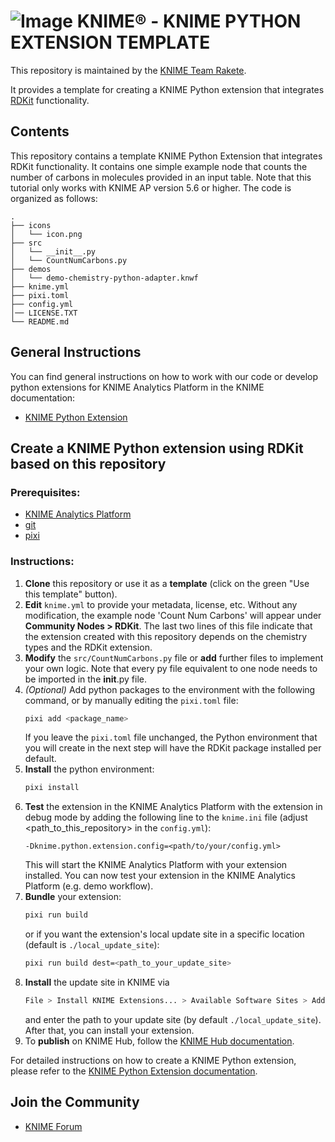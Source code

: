# ![Image](https://www.knime.com/sites/default/files/knime_logo_github_40x40_4layers.png) KNIME® -  KNIME PYTHON EXTENSION TEMPLATE

This repository is maintained by the [KNIME Team Rakete](mailto:team-rakete@knime.com).

It provides a template for creating a KNIME Python extension that integrates [RDKit](https://rdkit.org/docs/index.html) functionality. 

## Contents

This repository contains a template KNIME Python Extension that integrates RDKit functionality.
It contains one simple example node that counts the number of carbons in molecules provided in an input table.
Note that this tutorial only works with KNIME AP version 5.6 or higher. 
The code is organized as follows:

```
.
├── icons
│   └── icon.png
├── src
│   └── __init__.py
│   └── CountNumCarbons.py
├── demos
│   └── demo-chemistry-python-adapter.knwf
├── knime.yml
├── pixi.toml
├── config.yml
│── LICENSE.TXT
└── README.md
```

## General Instructions

You can find general instructions on how to work with our code or develop python extensions for KNIME Analytics Platform in the KNIME documentation:
* [KNIME Python Extension](https://docs.knime.com/latest/pure_python_node_extensions_guide/index.html)

## Create a KNIME Python extension using RDKit based on this repository
### Prerequisites:
* [KNIME Analytics Platform](https://www.knime.com/downloads/overview)
* [git](https://git-scm.com/downloads)
* [pixi](https://pixi.sh/latest/)

### Instructions:
1. **Clone** this repository or use it as a **template** (click on the green "Use this template" button).
2. **Edit** `knime.yml` to provide your metadata, license, etc. Without any modification, the example node 'Count Num Carbons' will appear under **Community Nodes > RDKit**. The last two lines of this file indicate that the extension created with this repository depends on the chemistry types and the RDKit extension. 
3. **Modify** the `src/CountNumCarbons.py` file or **add** further files to implement your own logic. Note that every py file equivalent to one node needs to be imported in the __init__.py file.
4. _(Optional)_ Add python packages to the environment with the following command, or by manually editing the `pixi.toml` file:
    ```bash
    pixi add <package_name>
    ```
    If you leave the `pixi.toml` file unchanged, the Python environment that you will create in the next step will have the RDKit package installed per default. 
5. **Install** the python environment:
    ```bash
    pixi install
    ```
6. **Test** the extension in the KNIME Analytics Platform with the extension in debug mode by adding the following line to the `knime.ini` file (adjust <path_to_this_repository> in the `config.yml`):    
    ```
    -Dknime.python.extension.config=<path/to/your/config.yml>
    ```
   This will start the KNIME Analytics Platform with your extension installed. You can now test your extension in the KNIME Analytics Platform (e.g. demo workflow). 
7. **Bundle** your extension:
    ```bash
    pixi run build
    ```
    or if you want the extension's local update site in a specific location (default is `./local_update_site`):
    ```bash	
    pixi run build dest=<path_to_your_update_site>
    ```
8. **Install** the update site in KNIME via
    ```bash
    File > Install KNIME Extensions... > Available Software Sites > Add... 
    ```
    and enter the path to your update site (by default `./local_update_site`). After that, you can install your extension.
9. To **publish** on KNIME Hub, follow the [KNIME Hub documentation](https://docs.knime.com/latest/knime_hub_guide/index.html#publishing_your_extension).

For detailed instructions on how to create a KNIME Python extension, please refer to the [KNIME Python Extension documentation](https://docs.knime.com/latest/pure_python_node_extensions_guide/index.html).

## Join the Community

* [KNIME Forum](https://forum.knime.com)